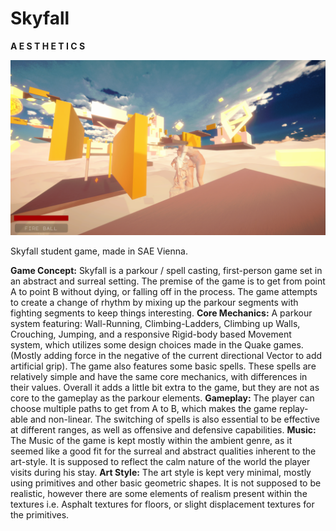 # Skyfall
**A E S T H E T I C S**

![Skyfall](https://github.com/GeorgeWeiner/Skyfall/blob/main/skyfall.png)

Skyfall student game, made in SAE Vienna.

**Game Concept:**
Skyfall is a parkour / spell
casting, first-person game set
in an abstract and surreal
setting.
The premise of the game is to get from point A to point B without dying, or
falling off in the process. The game attempts to create a change of rhythm by
mixing up the parkour segments with fighting segments to keep things
interesting.
**Core Mechanics:**
A parkour system featuring: Wall-Running, Climbing-Ladders, Climbing up Walls,
Crouching, Jumping, and a responsive Rigid-body based Movement system, which
utilizes some design choices made in the Quake games. (Mostly adding force in
the negative of the current directional Vector to add artificial grip).
The game also features some basic spells. These spells are relatively simple and
have the same core mechanics, with differences in their values. Overall it adds
a little bit extra to the game, but they are not as core to the gameplay as the
parkour elements.
**Gameplay:**
The player can choose multiple paths to get from A to B, which makes the game
replay-able and non-linear. The switching of spells is also essential to be
effective at different ranges, as well as offensive and defensive capabilities.
**Music:**
The Music of the game is kept mostly within the ambient genre, as it seemed like
a good fit for the surreal and abstract qualities inherent to the art-style. It
is supposed to reflect the calm nature of the world the player visits during his
stay.
**Art Style:**
The art style is kept very minimal, mostly using primitives and other basic
geometric shapes. It is not supposed to be realistic, however there are some
elements of realism present within the textures i.e. Asphalt textures for
floors, or slight displacement textures for the primitives.
